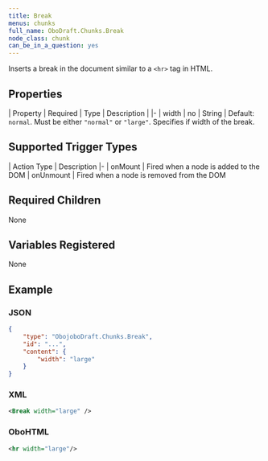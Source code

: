 ```yaml
---
title: Break
menus: chunks
full_name: OboDraft.Chunks.Break
node_class: chunk
can_be_in_a_question: yes
---
```

Inserts a break in the document similar to a `<hr>` tag in HTML.

## Properties

| Property | Required | Type | Description |
|-
| width | no | String | Default: `normal`. Must be either `"normal"` or `"large"`. Specifies if width of the break.

## Supported Trigger Types

| Action Type | Description
|-
| onMount | Fired when a node is added to the DOM
| onUnmount | Fired when a node is removed from the DOM

## Required Children

None

## Variables Registered

None

## Example

### JSON

```json
{
	"type": "ObojoboDraft.Chunks.Break",
	"id": "...",
	"content": {
		"width": "large"
	}
}
```

### XML

```xml
<Break width="large" />
```

### OboHTML

```xml
<hr width="large"/>
```
